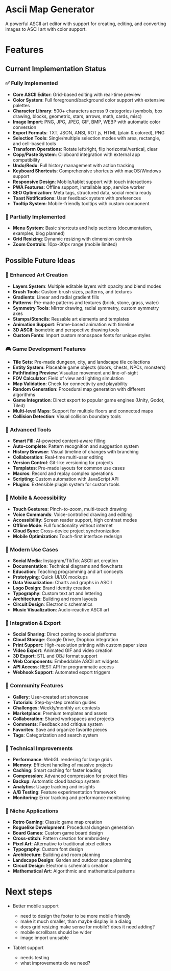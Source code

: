 # Ascii Map Generator

A powerful ASCII art editor with support for creating, editing, and converting images to ASCII art with color support.

# Features

## Current Implementation Status

### ✅ Fully Implemented
- **Core ASCII Editor**: Grid-based editing with real-time preview
- **Color System**: Full foreground/background color support with extensive palettes
- **Character Library**: 500+ characters across 9 categories (symbols, box drawing, blocks, geometric, stars, arrows, math, cards, misc)
- **Image Import**: PNG, JPG, JPEG, GIF, BMP, WEBP with automatic color conversion
- **Export Formats**: TXT, JSON, ANSI, ROT.js, HTML (plain & colored), PNG
- **Selection Tools**: Single/multiple selection modes with area, rectangle, and cell-based tools
- **Transform Operations**: Rotate left/right, flip horizontal/vertical, clear
- **Copy/Paste System**: Clipboard integration with external app compatibility
- **Undo/Redo**: Full history management with action tracking
- **Keyboard Shortcuts**: Comprehensive shortcuts with macOS/Windows support
- **Responsive Design**: Mobile/tablet support with touch interactions
- **PWA Features**: Offline support, installable app, service worker
- **SEO Optimization**: Meta tags, structured data, social media ready
- **Toast Notifications**: User feedback system with preferences
- **Tooltip System**: Mobile-friendly tooltips with custom component

### 🔄 Partially Implemented
- **Menu System**: Basic shortcuts and help sections (documentation, examples, blog planned)
- **Grid Resizing**: Dynamic resizing with dimension controls
- **Zoom Controls**: 10px-30px range (mobile limited)

## Possible Future Ideas

### 🎨 Enhanced Art Creation
- **Layers System**: Multiple editable layers with opacity and blend modes
- **Brush Tools**: Custom brush sizes, patterns, and textures
- **Gradients**: Linear and radial gradient fills
- **Patterns**: Pre-made patterns and textures (brick, stone, grass, water)
- **Symmetry Tools**: Mirror drawing, radial symmetry, custom symmetry axes
- **Stamps/Stencils**: Reusable art elements and templates
- **Animation Support**: Frame-based animation with timeline
- **3D ASCII**: Isometric and perspective drawing tools
- **Custom Fonts**: Import custom monospace fonts for unique styles

### 🎮 Game Development Features
- **Tile Sets**: Pre-made dungeon, city, and landscape tile collections
- **Entity System**: Placeable game objects (doors, chests, NPCs, monsters)
- **Pathfinding Preview**: Visualize movement and line-of-sight
- **FOV Calculator**: Field of view and lighting simulation
- **Map Validation**: Check for connectivity and playability
- **Random Generation**: Procedural map generation with different algorithms
- **Game Integration**: Direct export to popular game engines (Unity, Godot, Tiled)
- **Multi-level Maps**: Support for multiple floors and connected maps
- **Collision Detection**: Visual collision boundary tools

### 🔧 Advanced Tools
- **Smart Fill**: AI-powered content-aware filling
- **Auto-complete**: Pattern recognition and suggestion system
- **History Browser**: Visual timeline of changes with branching
- **Collaboration**: Real-time multi-user editing
- **Version Control**: Git-like versioning for projects
- **Templates**: Pre-made layouts for common use cases
- **Macros**: Record and replay complex operations
- **Scripting**: Custom automation with JavaScript API
- **Plugins**: Extensible plugin system for custom tools

### 📱 Mobile & Accessibility
- **Touch Gestures**: Pinch-to-zoom, multi-touch drawing
- **Voice Commands**: Voice-controlled drawing and editing
- **Accessibility**: Screen reader support, high contrast modes
- **Offline Mode**: Full functionality without internet
- **Cloud Sync**: Cross-device project synchronization
- **Mobile Optimization**: Touch-first interface redesign

### 🎯 Modern Use Cases
- **Social Media**: Instagram/TikTok ASCII art creation
- **Documentation**: Technical diagrams and flowcharts
- **Education**: Teaching programming and art concepts
- **Prototyping**: Quick UI/UX mockups
- **Data Visualization**: Charts and graphs in ASCII
- **Logo Design**: Brand identity creation
- **Typography**: Custom text art and lettering
- **Architecture**: Building and room layouts
- **Circuit Design**: Electronic schematics
- **Music Visualization**: Audio-reactive ASCII art

### 🔗 Integration & Export
- **Social Sharing**: Direct posting to social platforms
- **Cloud Storage**: Google Drive, Dropbox integration
- **Print Support**: High-resolution printing with custom paper sizes
- **Video Export**: Animated GIF and video creation
- **3D Export**: STL and OBJ format support
- **Web Components**: Embeddable ASCII art widgets
- **API Access**: REST API for programmatic access
- **Webhook Support**: Automated export triggers

### 🎨 Community Features
- **Gallery**: User-created art showcase
- **Tutorials**: Step-by-step creation guides
- **Challenges**: Weekly/monthly art contests
- **Marketplace**: Premium templates and assets
- **Collaboration**: Shared workspaces and projects
- **Comments**: Feedback and critique system
- **Favorites**: Save and organize favorite pieces
- **Tags**: Categorization and search system

### 🔧 Technical Improvements
- **Performance**: WebGL rendering for large grids
- **Memory**: Efficient handling of massive projects
- **Caching**: Smart caching for faster loading
- **Compression**: Advanced compression for project files
- **Backup**: Automatic cloud backup system
- **Analytics**: Usage tracking and insights
- **A/B Testing**: Feature experimentation framework
- **Monitoring**: Error tracking and performance monitoring

### 🎯 Niche Applications
- **Retro Gaming**: Classic game map creation
- **Roguelike Development**: Procedural dungeon generation
- **Board Games**: Custom game board design
- **Cross-stitch**: Pattern creation for embroidery
- **Pixel Art**: Alternative to traditional pixel editors
- **Typography**: Custom font design
- **Architecture**: Building and room planning
- **Landscape Design**: Garden and outdoor space planning
- **Circuit Design**: Electronic schematic creation
- **Mathematical Art**: Algorithmic and mathematical patterns




# Next steps

- Better mobile support
    - need to design the footer to be more mobile friendly
    - make it much smaller, than maybe display in a dialog
    - does grid resizing make sense for mobile? does it need adding?
    - mobile scrollbars should be wider
    - image import unusable

- Tablet support
    - needs testing
    - what improvements do we need?